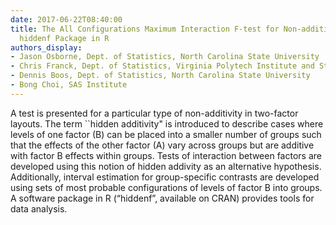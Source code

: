 ```yaml
---
date: 2017-06-22T08:40:00
title: The All Configurations Maximum Interaction F-test for Non-additivity and the
  hiddenf Package in R
authors_display:
- Jason Osborne, Dept. of Statistics, North Carolina State University
- Chris Franck, Dept. of Statistics, Virginia Polytech Institute and State University
- Dennis Boos, Dept. of Statistics, North Carolina State University
- Bong Choi, SAS Institute
---
```

A test is presented for a particular type of non-additivity in two-factor layouts. The term ``hidden additivity" is introduced to describe cases where levels of one factor (B) can be placed into a smaller number of groups such that the effects of the other factor (A) vary across groups but are additive with factor B effects within groups. Tests of interaction between factors are developed using this notion of hidden addivity as an alternative hypothesis. Additionally, interval estimation for group-specific contrasts are developed using sets of most probable configurations of levels of factor B into groups. A software package in R (“hiddenf”, available on CRAN) provides tools for data analysis.
